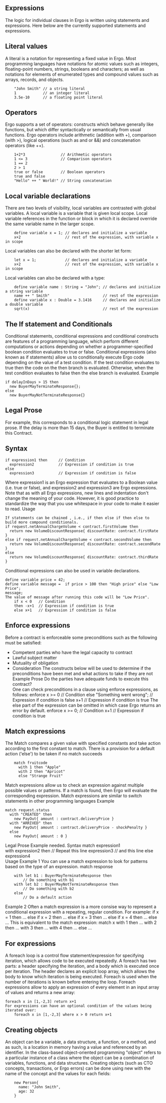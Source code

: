 ## Expressions
The logic for individual clauses in Ergo is written using statements and expressions. Here below are the currently  supported statements and expressions.
## Literal values
A literal is a notation for representing a fixed value in Ergo. Most programming languages have notations for atomic values such as integers, floating-point numbers, strings, booleans and characters;  as well as notations for elements of enumerated types and compound values such as arrays, records, and objects.
```
    "John Smith" // a string literal
    1            // an integer literal
    3.5e-10      // a floating point literal

```

## Operators
Ergo supports a set of operators: constructs which behave generally like functions, but which differ syntactically or semantically from usual functions. Ergo operators include arithmetic (addition with +), comparison (with >), logical operations (such as and or &&) and concatenation operators (like ++).
```
    1+2*3                // Arithmetic operators
    1 <= 3               // Comparison operators
    1 == 2
    2 > 1
    true or false        // Boolean operators
    true and false
    "Hello" ++ " World!" // String concatenation
``` 

## Local variable declarations
There are two levels of visibility, local variables are contrasted with global variables. A local variable is a variable that is given local scope. Local variable references in the function or block in which it is declared override the same variable name in the larger scope. 
``` 
    define variable x = 1; // declares and initialize a variable
    x+2                    // rest of the expression, with variable x in scope
``` 
Local variables can also be declared with the shorter let form:
```
    let x = 1;             // declares and initialize a variable
    x+2                    // rest of the expression, with variable x in scope
```    
Local variables can also be declared with a type:
```
    define variable name : String = "John"; // declares and initialize a string variable
    name ++ " Smith"                        // rest of the expression
    define variable x : Double = 3.1416     // declares and initialize a double variable
    sqrt(x)                                 // rest of the expression
```    

## The If statement and Conditionals
Conditional statements, conditional expressions and conditional constructs are features of a programming language, which perform different computations or actions depending on whether a programmer-specified boolean condition evaluates to true or false.  Conditional expressions (also known as if statements) allow us to conditionally execute Ergo code depending on the value of a test condition. If the test condition evaluates to true then the code on the then branch is evaluated. Otherwise, when the test condition evaluates to false then the else branch is evaluated.
Example
```
if delayInDays > 15 then
  new BuyerMayTerminateResponse{};
else 
  new BuyerMayNotTerminateResponse{}
```  
## Legal Prose
For example, this corresponds to a conditional logic statement in legal prose.
If the delay is more than 15 days, the Buyer is entitled to terminate this Contract.
## Syntax
```
if expression1 then     // Condition
  expression2           // Expression if condition is true
else
  expression3           // Expression if condition is false
```  
Where expression1 is an Ergo expression that evaluates to a Boolean value (i.e. true or false), and expression2 and expression3 are Ergo expressions.
Note that as with all Ergo expressions, new lines and indentation don't change the meaning of your code. However, it is good practice to standardize the way that you use whitespace in your code to make it easier to read.
Usage
```
If statements can be chained , i.e., if then else if then else to build more compound conditionals.
if request.netAnnualChargeVolume < contract.firstVolume then
  return new VolumeDiscountResponse{ discountRate: contract.firstRate }
else if request.netAnnualChargeVolume < contract.secondVolume then 
  return new VolumeDiscountResponse{ discountRate: contract.secondRate }
else 
  return new VolumeDiscountResponse{ discountRate: contract.thirdRate }
```  
Conditional expressions can also be used in variable declarations.
```
define variable price = 42;
define variable message =  if price > 100 then "High price" else "Low Price";
message;
The value of message after running this code will be "Low Price".
    if x < 0   // Condition
    then -x+1  // Expression if condition is true
    else x+1   // Expression if condition is false
```

## Enforce expressions
Before a contract is enforceable some preconditions such as the following must be satisfied:
-	Competent parties who have the legal capacity to contract
-	Lawful subject matter
-	Mutuality of obligation
-	Consideration
The constructs below will be used to determine if the preconditions have been met and what actions to take if they are not
Example Prose
    Do the parties have adequate funds to execute this contract?  
One can check preconditions in a clause using enforce expressions, as follows:
    enforce x >= 0               // Condition
    else "Something went wrong"; // Expression if condition is false
    x+1                          // Expression if condition is true
The else part of the expression can be omitted in which case Ergo returns an error by default.
    enforce x >= 0;           // Condition
    x+1                       // Expression if condition is true
## Match expressions
The Match compares a given value with specified constants and take action according to the first constant to match. There is a provision for a default action ('else') to be taken if no match succeeds
```
    match fruitcode
      with 1 then "Apple"
      with 2 then "Apricot"
      else "Strange Fruit"

```

Match expressions allow us to check an expression against multiple possible values or patterns. If a match is found, then Ergo will evaluate the corresponding expression.
Match expressions are similar to switch statements in other programming languages
Example
```
match request.status
  with "CREATED" then
    new PayOut{ amount : contract.deliveryPrice }
  with "ARRIVED" then
    new PayOut{ amount : contract.deliveryPrice - shockPenalty }
  else
    new PayOut{ amount : 0 }
```    
Legal Prose
Example needed.
Syntax
match expression1        
  with expression2 then       // Repeat this line
    expression3               //    and this line
  else
    expression4         
Usage
Example 1
You can use a match expression to look for patterns based on the type of an expression.
match response
```
    with let b1 : BuyerMayTerminateResponse then
        // Do something with b1
    with let b2 : BuyerMayNotTerminateResponse then
        // Do something with b2
    else
        // Do a default action
```        
Example 2
Often a match expression is a more consise way to represent a conditional expression with a repeating, regular condition. For example:
    if x = 1 then
      ...
    else if x = 2 then
      ...
    else if x = 3 then
      ...
    else if x = 4 then
      ...
    else
      ...
This is equivalent to the match expression:
    match x
      with 1 then
        ...
      with 2 then
        ...
      with 3 then
        ...
      with 4 then
        ...
      else
        ...

## For expressions
A foreach loop is a control flow statement/expression for specifying iteration, which allows code to be executed repeatedly. A foreach has two parts: a header specifying the iteration, and a body which is executed once per iteration. The header declares an explicit loop array, which allows the body to know which iteration is being executed. Foreach is used when the number of iterations is known before entering the loop. Foreach expressions allow to apply an expression of every element in an input array of values and returns a new array:
```
foreach x in [1,-2,3] return x+1
For expressions can have an optional condition of the values being iterated over:
    foreach x in [1,-2,3] where x > 0 return x+1
```    

## Creating objects
An object can be a variable, a data structure, a function, or a method, and as such, is a location in memory having a value and referenced by an identifier. In the class-based object-oriented programming "object" refers to a particular instance of a class where the object can be a combination of variables, functions, and data structures. Creating objects (such as CTO concepts, transactions, or Ergo errors) can be done using new with the name of the concept and the values for each fields:
```
    new Person{
      name: "John Smith",
      age: 32
    }
```    
